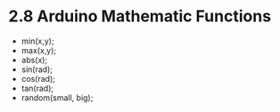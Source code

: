 # 2.8 Arduino Mathematic Functions

* min(x,y);
* max(x,y);
* abs(x);
* sin(rad);
* cos(rad);
* tan(rad);
* random(small, big);
